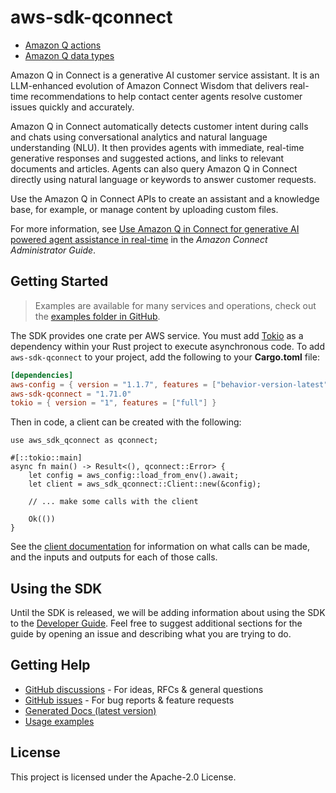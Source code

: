 # aws-sdk-qconnect

  - [Amazon Q actions](https://docs.aws.amazon.com/connect/latest/APIReference/API_Operations_Amazon_Q_Connect.html)
  - [Amazon Q data types](https://docs.aws.amazon.com/connect/latest/APIReference/API_Types_Amazon_Q_Connect.html)

Amazon Q in Connect is a generative AI customer service assistant. It is an LLM-enhanced evolution of Amazon Connect Wisdom that delivers real-time recommendations to help contact center agents resolve customer issues quickly and accurately.

Amazon Q in Connect automatically detects customer intent during calls and chats using conversational analytics and natural language understanding (NLU). It then provides agents with immediate, real-time generative responses and suggested actions, and links to relevant documents and articles. Agents can also query Amazon Q in Connect directly using natural language or keywords to answer customer requests.

Use the Amazon Q in Connect APIs to create an assistant and a knowledge base, for example, or manage content by uploading custom files.

For more information, see [Use Amazon Q in Connect for generative AI powered agent assistance in real-time](https://docs.aws.amazon.com/connect/latest/adminguide/amazon-q-connect.html) in the _Amazon Connect Administrator Guide_.

## Getting Started

> Examples are available for many services and operations, check out the
> [examples folder in GitHub](https://github.com/awslabs/aws-sdk-rust/tree/main/examples).

The SDK provides one crate per AWS service. You must add [Tokio](https://crates.io/crates/tokio)
as a dependency within your Rust project to execute asynchronous code. To add `aws-sdk-qconnect` to
your project, add the following to your **Cargo.toml** file:

```toml
[dependencies]
aws-config = { version = "1.1.7", features = ["behavior-version-latest"] }
aws-sdk-qconnect = "1.71.0"
tokio = { version = "1", features = ["full"] }
```

Then in code, a client can be created with the following:

```rust,no_run
use aws_sdk_qconnect as qconnect;

#[::tokio::main]
async fn main() -> Result<(), qconnect::Error> {
    let config = aws_config::load_from_env().await;
    let client = aws_sdk_qconnect::Client::new(&config);

    // ... make some calls with the client

    Ok(())
}
```

See the [client documentation](https://docs.rs/aws-sdk-qconnect/latest/aws_sdk_qconnect/client/struct.Client.html)
for information on what calls can be made, and the inputs and outputs for each of those calls.

## Using the SDK

Until the SDK is released, we will be adding information about using the SDK to the
[Developer Guide](https://docs.aws.amazon.com/sdk-for-rust/latest/dg/welcome.html). Feel free to suggest
additional sections for the guide by opening an issue and describing what you are trying to do.

## Getting Help

* [GitHub discussions](https://github.com/awslabs/aws-sdk-rust/discussions) - For ideas, RFCs & general questions
* [GitHub issues](https://github.com/awslabs/aws-sdk-rust/issues/new/choose) - For bug reports & feature requests
* [Generated Docs (latest version)](https://awslabs.github.io/aws-sdk-rust/)
* [Usage examples](https://github.com/awslabs/aws-sdk-rust/tree/main/examples)

## License

This project is licensed under the Apache-2.0 License.

